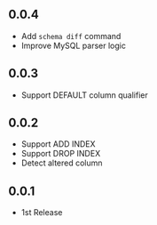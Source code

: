 ## 0.0.4
* Add `schema diff` command
* Improve MySQL parser logic

## 0.0.3
* Support DEFAULT column qualifier

## 0.0.2
* Support ADD INDEX
* Support DROP INDEX
* Detect altered column

## 0.0.1
* 1st Release
